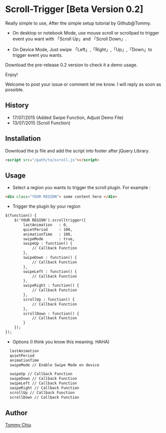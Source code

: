 # Scroll-Trigger [Beta Version 0.2]

Really simple to use, After the simple setup tutorial by Github@Tommy.

- On desktop or notebook Mode, use mouse scroll or scrollpad to trigger event you want with 「Scroll Up」and 「Scroll Down」.

- On Device Mode, Just swipe 「Left」,「Right」,「Up」,「Down」to trigger event you wants. 

Download the pre-release 0.2 version to check it a demo usage.

Enjoy!

Welcome to post your issue or comment let me know. 
I will reply as soon as possible.

## History
- 17/07/2015 (Added Swipe Function, Adjust Demo File)
- 13/07/2015 (Scroll Function)

## Installation
Download the js file and add the script into footer after jQuery Library.
```html
<script src="/path/to/scroll.js"></script>
```

## Usage
- Select a region you wants to trigger the scroll plugin. For example :
```html
<div class="YOUR REGION"> some content here </div>
```
- Trigger the plugin by your region
```html
$(function() {
    $('YOUR REGION').scrolltrigger({
        lastAnimation   : 0,
        quietPeriod     : 100,
        animationTime   : 100,
        swipeMode       : true,
        swipeUp : function() {
            // Callback Function
        },
        swipeDown : function() {
            // Callback Function
        },
        swipeLeft : function() {
            // Callback Function
        },
        swipeRight : function() {
            // Callback Function
        },
        scrollUp : function() {
            // Callback Function
        },
        scrollDown : function() {
            // Callback Function
        }
    });
});
```
- Options (I think you know this meaning. HAHA)
```html
  lastAnimation
  quietPeriod
  animationTime
  swipeMode // Enable Swipe Mode on device

  swipeUp // Callback Function
  swipeDown // Callback Function
  swipeLeft // Callback Function
  swipeRight // Callback Function
  scrollUp // Callback Function
  scrollDown // Callback Function
```

## Author
[Tommy Chiu](https://github.com/tommychoo)
